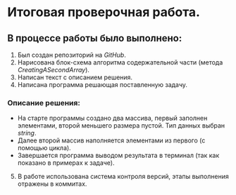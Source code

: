 #  Итоговая проверочная работа. 
## В процессе работы было выполнено:
1. Был создан репозиторий на *GitHub*.
2. Нарисована блок-схема алгоритма содержательной части (метода *CreatingASecondArray*).
3. Написан текст с описанием решения.
4. Написана программа решающая поставленную задачу.
### Описание решения:
* На старте программы создано два массива, первый заполнен элементами, второй меньшего размера пустой. Тип данных выбран *string*.
* Далее второй массив наполняется элементами из первого (с помощью цикла). 
* Завершается программа выводом результата в терминал (так как показано в примерах к задаче).
5. В работе использована система контроля версий, этапы выполнения отражены в коммитах.